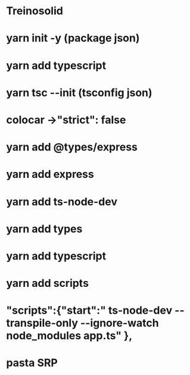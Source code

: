 # Treinosolid
# yarn init -y (package json)
# yarn add typescript
# yarn tsc --init (tsconfig json)
# colocar ->"strict": false
# yarn add @types/express
# yarn add express
# yarn add ts-node-dev
# yarn add types
# yarn add typescript
# yarn add scripts
# "scripts":{"start":" ts-node-dev --transpile-only --ignore-watch node_modules app.ts" },
# pasta SRP 